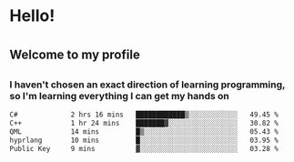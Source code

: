 
<h1>Hello!<h1>
<h2>Welcome to my profile<h2>
<h3>I haven't chosen an exact direction of learning programming, so I'm learning everything I can get my hands on</h3>

<!--START_SECTION:waka-->

```txt
C#             2 hrs 16 mins   ████████████▒░░░░░░░░░░░░   49.45 %
C++            1 hr 24 mins    ███████▓░░░░░░░░░░░░░░░░░   30.82 %
QML            14 mins         █▒░░░░░░░░░░░░░░░░░░░░░░░   05.43 %
hyprlang       10 mins         █░░░░░░░░░░░░░░░░░░░░░░░░   03.95 %
Public Key     9 mins          ▓░░░░░░░░░░░░░░░░░░░░░░░░   03.28 %
```

<!--END_SECTION:waka-->
